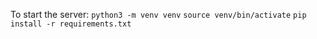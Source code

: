To start the server: `python3 -m venv venv`
`source venv/bin/activate`
`pip install -r requirements.txt`
